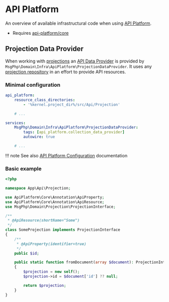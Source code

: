 # API Platform

An overview of available infrastructural code when using [API Platform].

- Requires [api-platform/core]

## Projection Data Provider

When working with [projections](../projection/models.md) an [API Data Provider] is provided by `MsgPhp\Domain\Infra\ApiPlatform\ProjectionDataProvider`.
It uses any [projection repository](../projection/repositories.md) in an effort to provide API resources. 

### Minimal configuration

```yaml
api_platform:
    resource_class_directories:
        - '%kernel.project_dir%/src/Api/Projection'

    # ...

services:
    MsgPhp\Domain\Infra\ApiPlatform\ProjectionDataProvider:
        tags: [api_platform.collection_data_provider]
        autowire: true

    # ...
```

!!! note
    See also [API Platform Configuration] documentation

### Basic example

```php
<?php

namespace App\Api\Projection;

use ApiPlatform\Core\Annotation\ApiProperty;
use ApiPlatform\Core\Annotation\ApiResource;
use MsgPhp\Domain\Projection\ProjectionInterface;

/**
 * @ApiResource(shortName="Some")
 */
class SomeProjection implements ProjectionInterface
{
    /**
     * @ApiProperty(identifier=true)
     */
    public $id;

    public static function fromDocument(array $document): ProjectionInterface
    {
        $projection = new self();
        $projection->id = $document['id'] ?? null;

        return $projection;
    }
}
```

[API Platform]: https://api-platform.com/
[api-platform/core]: https://packagist.org/packages/api-platform/core
[API Data Provider]: https://api-platform.com/docs/core/data-providers
[API Platform Configuration]: https://api-platform.com/docs/core/configuration
